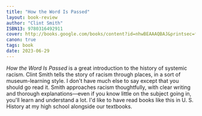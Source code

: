 ```yaml
---
title: "How the Word Is Passed"
layout: book-review
author: "Clint Smith"
ISBN13: 9780316492911
cover: http://books.google.com/books/content?id=nhwBEAAAQBAJ&printsec=frontcover&img=1&zoom=1&edge=curl&source=gbs_api
canon: true
tags: book
date: 2023-06-29
---
```

*How the Word Is Passed* is a great introduction to the history of systemic racism.
Clint Smith tells the story of racism through places, in a sort of museum-learning style.
I don't have much else to say except that you should go read it.
Smith approaches racism thoughtfully, with clear writing and thorough explanations—even if you know little on the subject going in, you'll learn and understand a lot.
I'd like to have read books like this in U.
S.
History at my high school alongside our textbooks.